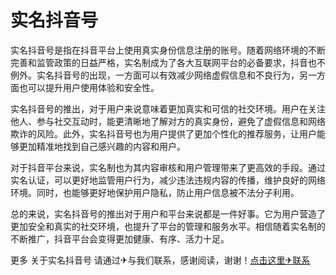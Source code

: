 # 实名抖音号

实名抖音号是指在抖音平台上使用真实身份信息注册的账号。随着网络环境的不断完善和监管政策的日益严格，实名制成为了各大互联网平台的必备要求，抖音也不例外。实名抖音号的出现，一方面可以有效减少网络虚假信息和不良行为，另一方面也可以提升用户使用体验和安全性。

实名抖音号的推出，对于用户来说意味着更加真实和可信的社交环境。用户在关注他人、参与社交互动时，能更清晰地了解对方的真实身份，避免了虚假信息和网络欺诈的风险。此外，实名抖音号也为用户提供了更加个性化的推荐服务，让用户能够更加精准地找到自己感兴趣的内容和用户。

对于抖音平台来说，实名制也为其内容审核和用户管理带来了更高效的手段。通过实名认证，可以更好地监管用户行为，减少违法违规内容的传播，维护良好的网络环境。同时，也能够更好地保护用户隐私，防止用户信息被不法分子利用。

总的来说，实名抖音号的推出对于用户和平台来说都是一件好事。它为用户营造了更加安全和真实的社交环境，也提升了平台的管理和服务水平。相信随着实名制的不断推广，抖音平台会变得更加健康、有序、活力十足。

更多 关于实名抖音号 请通过✈与我们联系，感谢阅读，谢谢！[点击这里✈联系](https://t.me/LM999bot)